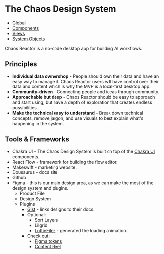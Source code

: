 # The Chaos Design System

- Global
- [Components](./components/)
- [Views](./views)
- [System Objects](./system-objects)

Chaos Reactor is a no-code desktop app for building AI workflows.

## Principles

- **Individual data ownershop** - People should own their data and have an easy way to manage it. Chaos Reactor users will have control over their data and content which is why the MVP is a local-first desktop app.
- **Community-driven** - Connecting people and ideas through community.
- **Approachable but deep** - Chaos Reactor should be easy to approach and start using, but have a depth of exploration that creates endless possibilities.
- **Make the technical easy to understand** - Break down technical concepts, remove jargon, and use visuals to best explain what's happening in the system.

## Tools & Frameworks

- Chakra UI - The Chaos Design System is built on top of the [Chakra UI](https://chakra-ui.com/docs/components) components.
- React Flow - framework for building the flow editor.
- Makeswift - marketing website.
- Dousaurus - docs site
- Github
- Figma - this is our main design area, as we can make the most of the design system and plugins.
  - Product File
  - Design System
  - Plugins
    - [Gist](https://docs.gist-plugin.com/) - links designs to their docs.
    - Optional:
      - Sort Layers
      - Lilgrid
      - [LottieFiles](https://www.figma.com/community/plugin/809860933081065308/LottieFiles) - generated the loading animation.
    - Check out:
      - [Figma tokens](https://www.figma.com/community/plugin/843461159747178978/Figma-Tokens)
      - [Content Reel](https://www.figma.com/community/plugin/731627216655469013/Content-Reel)

